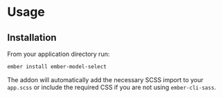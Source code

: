 # Usage
## Installation
From your application directory run: 

```sh
ember install ember-model-select
```

The addon will automatically add the necessary SCSS import to your `app.scss` or include the required CSS if you are not using `ember-cli-sass`.
